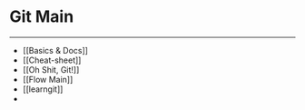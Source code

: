 # Git Main
***
- [[Basics & Docs]]
- [[Cheat-sheet]]
- [[Oh Shit, Git!]]
- [[Flow Main]]
- [[learngit]]
- 